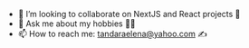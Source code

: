 
- 👯 I’m looking to collaborate on NextJS and React projects 🤠
- 💬 Ask me about my hobbies 🐕‍🦺
- 📫 How to reach me: tandaraelena@yahoo.com ✍️

